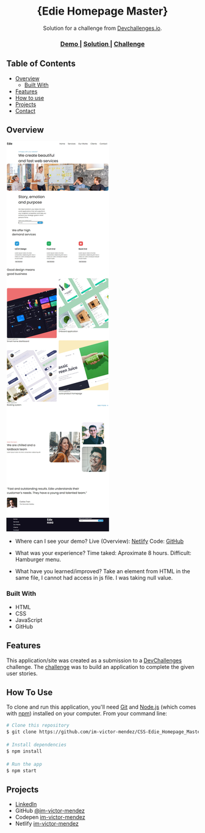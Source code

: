 <h1 align="center">{Edie Homepage Master}</h1>

<div align="center">
   Solution for a challenge from  <a href="http://devchallenges.io" target="_blank">Devchallenges.io</a>.
</div>

<div align="center">
  <h3>
    <a href="https://tourmaline-gumption-427bb1.netlify.app/">
      Demo
    </a>
    <span> | </span>
    <a href="https://github.com/im-victor-mendez/CSS-Edie_Homepage_Master">
      Solution
    </a>
    <span> | </span>
    <a href="https://devchallenges.io/challenges/xobQBuf8zWWmiYMIAZe0">
      Challenge
    </a>
  </h3>
</div>

<!-- TABLE OF CONTENTS -->

## Table of Contents

- [Overview](#overview)
  - [Built With](#built-with)
- [Features](#features)
- [How to use](#how-to-use)
- [Projects](#projects)
- [Contact](#contact)

<!-- OVERVIEW -->

## Overview

![screenshot](src/Overview.jpeg)

- Where can I see your demo?
    Live (Overview): [Netlify](https://tourmaline-gumption-427bb1.netlify.app/)
    Code: [GitHub](https://github.com/im-victor-mendez/CSS-Edie_Homepage_Master)

- What was your experience?
    Time taked: Aproximate 8 hours.
    Difficult: Hamburger menu.

- What have you learned/improved?
    Take an element from HTML in the same file, I cannot had access in js file.
    I was taking null value.

### Built With

- HTML
- CSS
- JavaScript
- GitHub

## Features

This application/site was created as a submission to a [DevChallenges](https://devchallenges.io/challenges) challenge. The [challenge](https://devchallenges.io/challenges/xobQBuf8zWWmiYMIAZe0) was to build an application to complete the given user stories.

## How To Use

<!-- Example: -->

To clone and run this application, you'll need [Git](https://git-scm.com) and [Node.js](https://nodejs.org/en/download/) (which comes with [npm](http://npmjs.com)) installed on your computer. From your command line:

```bash
# Clone this repository
$ git clone https://github.com/im-victor-mendez/CSS-Edie_Homepage_Master

# Install dependencies
$ npm install

# Run the app
$ npm start
```

## Projects

- [LinkedIn](https://www.linkedin.com/in/victor-manuel-mendez-colin-72064a1a7/)
- GitHub [@im-victor-mendez](https://github.com/im-victor-mendez)
- Codepen [im-victor-mendez](https://codepen.io/im-victor-mendez)
- Netlify [im-victor-mendez](https://app.netlify.com/teams/im-victor-mendez/overview)